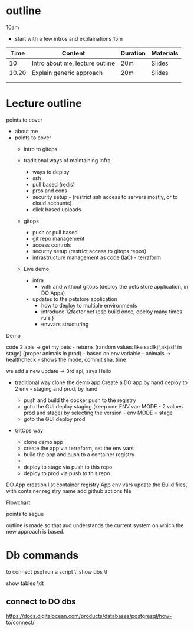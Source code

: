 # outline

10am
- start with a few intros and explainations 15m


| Time  | Content                         | Duration | Materials |
|-------|---------------------------------|----------|-----------|
| 10    | Intro about me, lecture outline | 20m      | Slides    |
| 10.20 | Explain generic approach        | 20m      | Slides    |
|       |                                 |          |           |
|       |                                 |          |           |


# Lecture outline

points to cover
- about me
- points to cover
  - intro to gitops
  - traditional ways of maintaining infra
    - ways to deploy
    - ssh
    - pull based (redis)
    - pros and cons
    - security setup - (restrict ssh access to servers mostly, or to cloud accounts)
    - click based uploads
    
  - gitops
    - push or pull based
    - git repo management
    - access controls
    - security setup (restrict access to gitops repos)
    - infrastructure management as code (IaC) - terraform 
  - Live demo
    - infra
      - with and without gitops (deploy the pets store application, in DO Apps)
    - updates to the petstore application
      - how to deploy to multiple environments
      - introduce 12factor.net (esp build once, dpeloy many times rule )
      - envvars structuring



Demo

code
2 apis 
-> get my pets - returns (random values like sadlkjf,akjsdf in stage) (proper animals in prod) - based on env variable - animals
-> healthcheck - shows the mode, commit sha, time

we add a new update 
-> 3rd api, says Hello

- traditional way
  clone the demo app
  Create a DO app by hand 
  deploy to 2 env - staging and prod, by hand
  - push and build the docker push to the registry
  - goto the GUI deploy staging (keep one ENV var: MODE - 2 values prod and stage) by selecting the version - env MODE = stage 
  - goto the GUI deploy prod 
  
- GitOps way
  - clone demo app
  - create the app via terraform, set the env vars
  - build the app and push to a container registry
  - 
  - deploy to stage via push to this repo
  - deploy to prod via push to this repo


DO App creation list 
container registry
App
env vars 
update the Build files, with container registry name
add github actions file


Flowchart


points to segue

outline is made so that aud understands the current system on which the new approach is based.



# Db commands

to connect 
psql <connection string>
run a script 
\i <path to script>
show dbs
\l

show tables
\dt

## connect to DO dbs
https://docs.digitalocean.com/products/databases/postgresql/how-to/connect/




